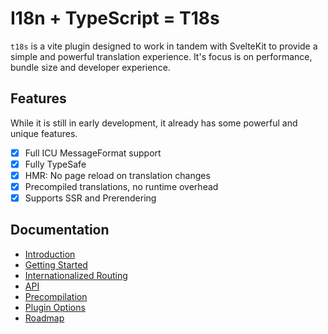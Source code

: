 # I18n + TypeScript = T18s

`t18s` is a vite plugin designed to work in tandem with SvelteKit to provide a simple and powerful translation experience. It's focus is on performance, bundle size and developer experience.

## Features

While it is still in early development, it already has some powerful and unique features.

- [x] Full ICU MessageFormat support
- [x] Fully TypeSafe
- [x] HMR: No page reload on translation changes
- [x] Precompiled translations, no runtime overhead
- [x] Supports SSR and Prerendering

## Documentation

- [Introduction](docs/10-Introduction.md)
- [Getting Started](docs/20-Getting-Started.md)
- [Internationalized Routing](docs/30-Internationalized-Routing.md)
- [API](docs/40-API.md)
- [Precompilation](docs/80-Precompilation.md)
- [Plugin Options](docs/90-Plugin-Options.md)
- [Roadmap](docs/99-Roadmap.md)
